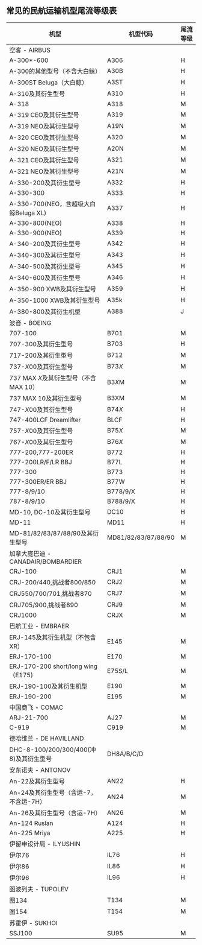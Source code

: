 ## 常见的民航运输机型尾流等级表

机型|机型代码|尾流等级
  --|----|----
  空客 - AIRBUS||
  A-300*-600|A306|H
  A-300的其他型号（不含大白鲸）|A30B|H
  A-300ST Beluga（大白鲸）|A3ST|H
  A-310及其衍生型号|A310|H
  A-318|A318|M
  A-319 CEO及其衍生型号|A319|M
  A-319 NEO及其衍生型号|A19N|M
  A-320 CEO及其衍生型号|A320|M
  A-320 NEO及其衍生型号|A20N|M
  A-321 CEO及其衍生型号|A321|M
  A-321 NEO及其衍生型号|A21N|M
  A-330-200及其衍生型号|A332|H
  A-330-300|A333|H
  A-330-700(NEO，含超级大白鲸Beluga XL)|A337|H
  A-330-800(NEO)|A338|H
  A-330-900(NEO)|A339|H
  A-340-200及其衍生型号|A342|H
  A-340-300及其衍生型号|A343|H
  A-340-500及其衍生型号|A345|H
  A-340-600及其衍生型号|A346|H
  A-350-900 XWB及其衍生型号|A359|H
  A-350-1000 XWB及其衍生型号|A35k|H
  A-380-800及其衍生机型|A388|J
  波音 - BOEING||
  707-100|B701|M
  707-300及其衍生型号|B703|H
  717-200及其衍生型号|B712|M
  737-*X*00及其衍生型号|B73*X*|M
  737 MAX *X*及其衍生型号（不含MAX 10）|B3*X*M|M
  737 MAX 10及其衍生型号|B3XM|M
  747-*X*00及其衍生型号|B74*X*|H
  747-400LCF Dreamlifter|BLCF|H
  757-*X*00及其衍生型号|B75*X*|M
  767-*X*00及其衍生型号|B76*X*|M
  777-200,777-200ER|B772|H
  777-200LR/F/LR BBJ|B77L|H
  777-300|B773|H
  777-300ER/ER BBJ|B77W|H
  777-8/9/10|B778/9/X|H
  787-8/9/10|B788/9/X|H
  MD-10, DC-10及其衍生型号|DC10|H
  MD-11|MD11|H
  MD-81/82/83/87/88/90及其衍生型号|MD81/82/83/87/88/90|M
  加拿大庞巴迪 - CANADAIR/BOMBARDIER||
  CRJ-100|CRJ1|M
  CRJ-200/440,挑战者800/850|CRJ2|M
  CRJ550/700/701,挑战者870|CRJ7|M
  CRJ705/900,挑战者890|CRJ9|M
  CRJ1000|CRJX|M
  巴航工业 - EMBRAER||
  ERJ-145及其衍生机型（不包含XR）|E145|M
  ERJ-170-100|E170|M
  ERJ-170-200 short/long wing（E175)|E75S/L|M
  ERJ-190-100及其衍生机型|E190|M
  ERJ-190-200|E195|M
  中国商飞 - COMAC||
  ARJ-21-700|AJ27|M
  C-919|C919|M
  德哈维兰 - DE HAVILLAND||
  DHC-8-100/200/300/400(冲8)及其衍生型号|DH8A/B/C/D
  安东诺夫 - ANTONOV||
  An-22及其衍生型号|AN22|H
  An-24及其衍生型号（含运-7，不含运-7H）|AN24|M
  An-26及其衍生型号（含运-7H）|AN26|M
  An-124 Ruslan|A124|H
  An-225 Mriya|A225|H
  伊留申设计局 - ILYUSHIN||
  伊尔76|IL76|H
  伊尔86|IL86|H
  伊尔96|IL96|H
  图波列夫 - TUPOLEV||
  图134|T134|M
  图154|T154|M
  苏霍伊 - SUKHOI||
  SSJ100|SU95|M